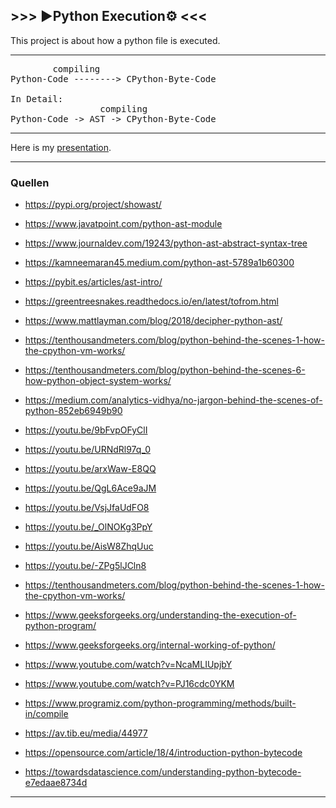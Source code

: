 ## >>> ▶️Python Execution⚙️ <<<
This project is about how a python file is executed. 

---
<pre>
	    compiling
Python-Code --------> CPython-Byte-Code

In Detail:
                 compiling
Python-Code -> AST -> CPython-Byte-Code
</pre>
---

Here is my [presentation](https://prezi.com/view/auF8RoiBnLPW4IlwHwg0/).

---
### Quellen

- https://pypi.org/project/showast/

- https://www.javatpoint.com/python-ast-module

- https://www.journaldev.com/19243/python-ast-abstract-syntax-tree

- https://kamneemaran45.medium.com/python-ast-5789a1b60300

- https://pybit.es/articles/ast-intro/

- https://greentreesnakes.readthedocs.io/en/latest/tofrom.html

- https://www.mattlayman.com/blog/2018/decipher-python-ast/

- https://tenthousandmeters.com/blog/python-behind-the-scenes-1-how-the-cpython-vm-works/

- https://tenthousandmeters.com/blog/python-behind-the-scenes-6-how-python-object-system-works/

- https://medium.com/analytics-vidhya/no-jargon-behind-the-scenes-of-python-852eb6949b90

- https://youtu.be/9bFvpOFyClI

- https://youtu.be/URNdRl97q_0

- https://youtu.be/arxWaw-E8QQ

- https://youtu.be/QgL6Ace9aJM

- https://youtu.be/VsjJfaUdFO8

- https://youtu.be/_OlNOKg3PpY

- https://youtu.be/AisW8ZhqUuc

- https://youtu.be/-ZPg5lJCln8

- https://tenthousandmeters.com/blog/python-behind-the-scenes-1-how-the-cpython-vm-works/

- https://www.geeksforgeeks.org/understanding-the-execution-of-python-program/

- https://www.geeksforgeeks.org/internal-working-of-python/

- https://www.youtube.com/watch?v=NcaMLIUpjbY

- https://www.youtube.com/watch?v=PJ16cdc0YKM

- https://www.programiz.com/python-programming/methods/built-in/compile

- https://av.tib.eu/media/44977

- https://opensource.com/article/18/4/introduction-python-bytecode

- https://towardsdatascience.com/understanding-python-bytecode-e7edaae8734d

---
